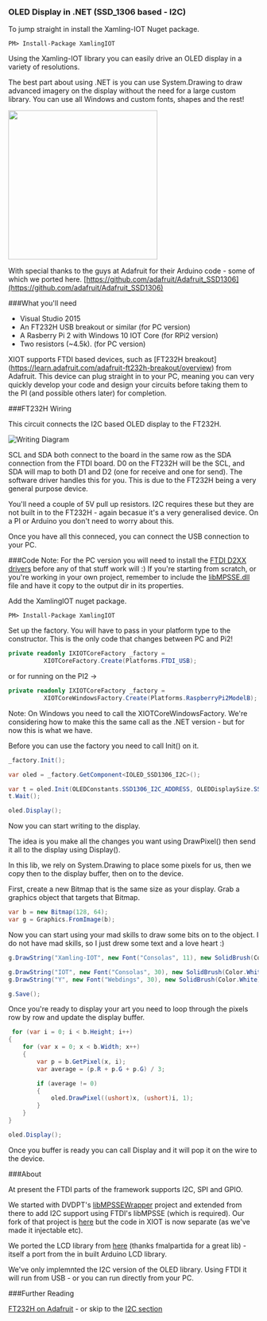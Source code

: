 ### OLED Display in .NET (SSD_1306 based - I2C)

To jump straight in install the Xamling-IOT Nuget package. 

    PM> Install-Package XamlingIOT
  
Using the Xamling-IOT library you can easily drive an OLED display in a variety of resolutions. 

The best part about using .NET is you can use System.Drawing to draw advanced imagery on the display without the need for 
a large custom library. You can use all Windows and custom fonts, shapes and the rest!

<img src="https://raw.githubusercontent.com/jakkaj/Xamling-IOT/master/Samples/OLED_SSD1306/OLED_Image.jpg" width="300" height="300"/>

With special thanks to the guys at Adafruit for their Arduino code - some of which we ported here. [https://github.com/adafruit/Adafruit_SSD1306](https://github.com/adafruit/Adafruit_SSD1306)

###What you'll need

* Visual Studio 2015
* An FT232H USB breakout or similar (for PC version)
* A Rasberry Pi 2 with Windows 10 IOT Core (for RPi2 version)
* Two resistors (~4.5k). (for PC version)

XIOT supports FTDI based devices, such as [FT232H breakout] (https://learn.adafruit.com/adafruit-ft232h-breakout/overview) from Adafruit. This device can plug straight in to your PC, meaning you can very quickly develop your code and design your circuits before taking them to the PI (and possible others later) for completion. 

###FT232H Wiring

This circuit connects the I2C based OLED display to the FT232H.

![Writing Diagram](https://raw.githubusercontent.com/jakkaj/Xamling-IOT/master/Samples/OLED_SSD1306/FT242H%20to%20I2C%20OLED_FTDI.png "Wiring Diagram")

SCL and SDA both connect to the board in the same row as the SDA connection from the FTDI board. D0 on the FT232H will be the SCL, and SDA will map to both D1 and D2 (one for receive and one for send). The software driver handles this for you. This is due to the FT232H being a very general purpose device. 

You'll need a couple of 5V pull up resistors. I2C requires these but they are not built in to the FT232H - again becasue it's a very generalised device. On a PI or Arduino you don't need to worry about this. 

Once you have all this conneced, you can connect the USB connection to your PC.

###Code
Note: For the PC version you will need to install the [FTDI D2XX drivers](http://www.ftdichip.com/Drivers/D2XX.htm) before any of that stuff work will :) If you're starting from scratch, or you're working in your own project, remember to include the [libMPSSE.dll](http://www.ftdichip.com/Support/SoftwareExamples/MPSSE/LibMPSSE-I2C.htm) file and have it copy to the output dir in its properties. 

Add the XamlingIOT nuget package. 

    PM> Install-Package XamlingIOT
  
Set up the factory. You will have to pass in your platform type to the constructor. This is the only code that changes between PC and Pi2!

```C#
private readonly IXIOTCoreFactory _factory =
          XIOTCoreFactory.Create(Platforms.FTDI_USB);
```

or for running on the PI2 ->

```C#
private readonly IXIOTCoreFactory _factory =
          XIOTCoreWindowsFactory.Create(Platforms.RaspberryPi2ModelB);
```

Note: On Windows you need to call the XIOTCoreWindowsFactory. We're considering how to make this the same call as the .NET version - but for now this is what we have.

Before you can use the factory you need to call Init() on it. 

```C#
_factory.Init();
```

```C#
var oled = _factory.GetComponent<IOLED_SSD1306_I2C>();

var t = oled.Init(OLEDConstants.SSD1306_I2C_ADDRESS, OLEDDisplaySize.SSD1306_128_64);
t.Wait();

oled.Display();
```

Now you can start writing to the display. 

The idea is you make all the changes you want using DrawPixel() then send it all to the display using Display().

In this lib, we rely on System.Drawing to place some pixels for us, then we copy then to the display buffer, then on to the device. 


First, create a new Bitmap that is the same size as your display. Grab a graphics object that targets that Bitmap. 
```C#
var b = new Bitmap(128, 64);
var g = Graphics.FromImage(b);
```

Now you can start using your mad skills to draw some bits on to the object. I do not have mad skills, so I just drew some text and a love heart :)

```C#
g.DrawString("Xamling-IOT", new Font("Consolas", 11), new SolidBrush(Color.White), 0, 0);

g.DrawString("IOT", new Font("Consolas", 30), new SolidBrush(Color.White), 45, 15);
g.DrawString("Y", new Font("Webdings", 30), new SolidBrush(Color.White), 0, 15);

g.Save();

```

Once you're ready to display your art you need to loop through the pixels row by row and update the display buffer.

```C#
 for (var i = 0; i < b.Height; i++)
{
    for (var x = 0; x < b.Width; x++)
    {
        var p = b.GetPixel(x, i);
        var average = (p.R + p.G + p.G) / 3;

        if (average != 0)
        {
            oled.DrawPixel((ushort)x, (ushort)i, 1);
        }
    }
}

oled.Display();
```

Once you buffer is ready you can call Display and it will pop it on the wire to the device. 

###About

At present the FTDI parts of the framework supports I2C, SPI and GPIO.

We started with DVDPT's [libMPSSEWrapper](https://github.com/DVDPT/libMPSSE-.Net-Wrapper) project and extended from there to add I2C support using FTDI's libMPSSE (which is required). Our fork of that project is [here](https://github.com/jakkaj/libMPSSE-.Net-Wrapper) but the code in XIOT is now separate (as we've made it injectable etc). 

We ported the LCD library from [here](https://bitbucket.org/fmalpartida/new-liquidcrystal/wiki/Home) (thanks fmalpartida for a great lib) - itself a port from the in built Arduino LCD library. 

We've only implemnted the I2C version of the OLED library. Using FTDI it will run from USB - or you can run directly from your PC.

###Further Reading

[FT232H on Adafruit](https://learn.adafruit.com/adafruit-ft232h-breakout/overview) - or skip to the [I2C section](https://learn.adafruit.com/adafruit-ft232h-breakout/i2c)
